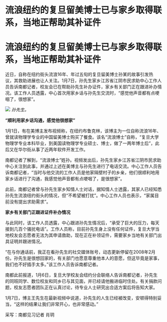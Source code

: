 # 流浪纽约的复旦留美博士已与家乡取得联系，当地正帮助其补证件

# 流浪纽约的复旦留美博士已与家乡取得联系，当地正帮助其补证件

近日，自称在纽约街头流浪16年、年过五旬的复旦留美博士孙某的故事引发热议，其救助进展也让人关注。1月7日，孙先生家乡江苏省江阴市民求助中心工作人员告诉南都记者，校友会已在帮助孙先生补办证件，家乡有关部门正在跟进补办情况。该工作人员透露，中心首次用家乡话与孙先生交流时，“感觉他声音都有点哽咽了，很想家”。

![](https://inews.gtimg.com/om_bt/OXzQ37n1nkroVaMIE90fuK3Me3YzGl1aZuI7DV74kRzPUAA/1000)
_孙先生。_

**“顺利用家乡话沟通，感觉他很想家”**

1月1日，有在美博主发布视频称，在纽约布鲁克林，该博主为一位自称流浪16年、曾就读物理学专业的中国留美博士购买了餐食。该名“流浪博士”自称，“复旦大学物理学专业本科毕业，到美国读物理学专业硕士、博士，做了一两年博士后”，此后又在华尔街从事了近两年软件开发工作。

南都记者了解到，“流浪博士”姓孙。视频发出后，孙先生家乡江苏省江阴市民求助中心关注到此事，并通过上述在美博主与孙先生进行了电话交流。中心工作人员告诉南都记者，“当时与他交流的工作人员是他家隔壁村子的乡亲，他们很顺利地用家乡话进行了沟通，我感觉他声音都有点哽咽了，是很想家”。

此前，南都记者曾与孙先生家乡知情人士对话，据知情人士透露，其家人已经知悉孙先生流浪纽约街头的情况，但“不希望被打扰”。中心工作人员也表示，“家属目前没有提出求助需求”。

**家乡有关部门正跟进证件补办情况**

与此同时，该工作人员透露，中心跟进孙先生情况后，“承受了巨大的压力，每天接到几百个骚扰电话”。工作人员称，目前孙先生身上没有任何证件，复旦大学当地校友会志愿者无法为其申请救助，现在正在补领证件，需要家乡当地有关部门出具证明并跟进情况。

“在与你通话前，我正在看孙先生的社交媒体账号，动态更新停留在2008年2月份。孙先生是很想回家的，有关部门也愿意尊重他本人的意愿，但这毕竟是家事，我们也不好插手太多。”该工作人员告诉南都记者。

南都此前报道，1月6日，复旦大学校友会纽约分会联络人告诉南都记者，孙先生的同班同学、数位校友和同乡已与其见面，并已经请他搬进临时住处。有关捐款问题，校友志愿者团队正在认真讨论，待专业人士研究出合适方案后将告知大家。

1月7日，博主王先生在最新视频中说道，孙先生的人生已经被改变，安顿得特别妥当，“这样的结果让我们非常开心，也非常感动。”

采写：南都见习记者 肖玥

